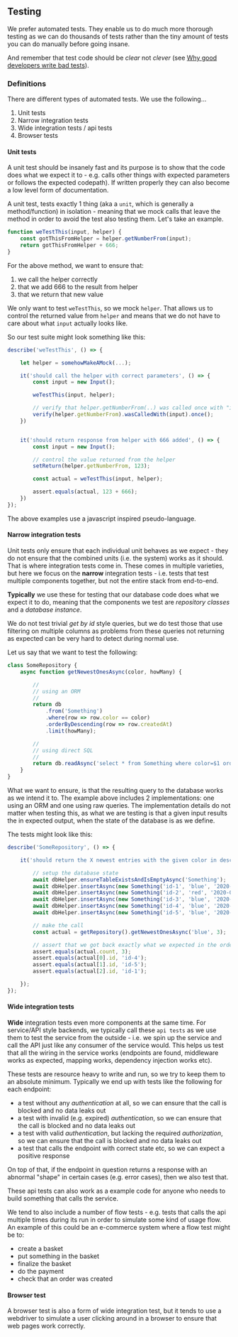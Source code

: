 ## Testing

We prefer automated tests. They enable us to do much more thorough testing as we can do thousands of tests rather than the tiny amount of tests you can do manually before going insane.

And remember that test code should be _clear_ not _clever_ (see [Why good developers write bad tests](https://www.youtube.com/watch?v=oO-FMAdjY68)).


### Definitions

There are different types of automated tests. We use the following...

 1. Unit tests
 2. Narrow integration tests
 3. Wide integration tests / api tests
 4. Browser tests


#### Unit tests

A unit test should be insanely fast and its purpose is to show that the code does what we expect it to - e.g. calls other things with expected parameters or follows the expected codepath). If written properly they can also become a low level form of documentation.

A unit test, tests exactly 1 thing (aka a `unit`, which is generally a method/function) in isolation - meaning that we mock calls that leave the method in order to avoid the test also testing them. Let's take an example.

```javascript
function weTestThis(input, helper) {
    const gotThisFromHelper = helper.getNumberFrom(input);
    return gotThisFromHelper + 666;
}
```

For the above method, we want to ensure that:

1. we call the helper correctly
2. that we add 666 to the result from helper
3. that we return that new value

We only want to test `weTestThis`, so we mock `helper`. That allows us to control the returned value from `helper` and means that we do not have to care about what `input` actually looks like.

So our test suite might look something like this:

```javascript
describe('weTestThis', () => {

    let helper = somehowMakeAMock(...);

    it('should call the helper with correct parameters', () => {
        const input = new Input();

        weTestThis(input, helper);

        // verify that helper.getNumberFrom(..) was called once with "input"
        verify(helper.getNumberFrom).wasCalledWith(input).once();
    })


    it('should return response from helper with 666 added', () => {
        const input = new Input();

        // control the value returned from the helper
        setReturn(helper.getNumberFrom, 123);

        const actual = weTestThis(input, helper);

        assert.equals(actual, 123 + 666);
    })
});
```

The above examples use a javascript inspired pseudo-language.


#### Narrow integration tests

Unit tests only ensure that each individual unit behaves as we expect - they do not ensure that the combined units (i.e. the system) works as it should. That is where integration tests come in. These comes in multiple varieties, but here we focus on the **narrow** integration tests - i.e. tests that test multiple components together, but not the entire stack from end-to-end.

**Typically** we use these for testing that our database code does what we expect it to do, meaning that the components we test are _repository classes_ and a _database instance_.

We do not test trivial _get by id_ style queries, but we do test those that use filtering on multiple columns as problems from these queries not returning as expected can be very hard to detect during normal use.

Let us say that we want to test the following:

```javascript
class SomeRepository {
    async function getNewestOnesAsync(color, howMany) {

        //
        // using an ORM
        //
        return db
            .from('Something')
            .where(row => row.color == color)
            .orderByDescending(row => row.createdAt)
            .limit(howMany);

        //
        // using direct SQL
        //
        return db.readAsync('select * from Something where color=$1 order by createdAt desc limit $2', color, howMany);
    }
}
```

What we want to ensure, is that the resulting query to the database works as we intend it to. The example above includes 2 implementations: one using an ORM and one using raw queries. The implementation details do not matter when testing this, as what we are testing is that a given input results the in expected output, when the state of the database is as we define.

The tests might look like this:

```javascript
describe('SomeRepository', () => {

    it('should return the X newest entries with the given color in descending order', async () => {

        // setup the database state
        await dbHelper.ensureTableExistsAndIsEmptyAsync('Something');
        await dbHelper.insertAsync(new Something('id-1', 'blue', '2020-01-01 12:34:56')); // 3rd
        await dbHelper.insertAsync(new Something('id-2', 'red', '2020-06-16 11:23:35'));  // wrong color
        await dbHelper.insertAsync(new Something('id-3', 'blue', '2020-01-01 05:01:02')); // 4th, so not included
        await dbHelper.insertAsync(new Something('id-4', 'blue', '2020-03-01 12:34:56')); // 1st
        await dbHelper.insertAsync(new Something('id-5', 'blue', '2020-03-01 12:34:00')); // 2nd

        // make the call
        const actual = getRepository().getNewestOnesAsync('blue', 3);

        // assert that we got back exactly what we expected in the order we expected them
        assert.equals(actual.count, 3);
        assert.equals(actual[0].id, 'id-4');
        assert.equals(actual[1].id, 'id-5');
        assert.equals(actual[2].id, 'id-1');

    });
});
```


#### Wide integration tests

**Wide** integration tests even more components at the same time. For service/API style backends, we typically call these `api tests` as we use them to test the service from the outside - i.e. we spin up the service and call the API just like any consumer of the service would. This helps us test that all the wiring in the service works (endpoints are found, middleware works as expected, mapping works, dependency injection works etc).

These tests are resource heavy to write and run, so we try to keep them to an absolute minimum. Typically we end up with tests like the following for each endpoint:

- a test without any _authentication_ at all, so we can ensure that the call is blocked and no data leaks out
- a test with invalid (e.g. expired) _authentication_, so we can ensure that the call is blocked and no data leaks out
- a test with valid _authentication_, but lacking the required _authorization_, so we can ensure that the call is blocked and no data leaks out
- a test that calls the endpoint with correct state etc, so we can expect a positive response

On top of that, if the endpoint in question returns a response with an abnormal "shape" in certain cases (e.g. error cases), then we also test that.

These api tests can also work as a example code for anyone who needs to build something that calls the service.

We tend to also include a number of flow tests - e.g. tests that calls the api multiple times during its run in order to simulate some kind of usage flow. An example of this could be an e-commerce system where a flow test might be to:

- create a basket
- put something in the basket
- finalize the basket
- do the payment
- check that an order was created


#### Browser test

A browser test is also a form of wide integration test, but it tends to use a webdriver to simulate a user clicking around in a browser to ensure that web pages work correctly.

